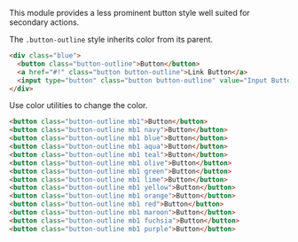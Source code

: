 
This module provides a less prominent button style well suited for secondary actions.

The `.button-outline` style inherits color from its parent.

```html
<div class="blue">
  <button class="button-outline">Button</button>
  <a href="#!" class="button button-outline">Link Button</a>
  <input type="button" class="button button-outline" value="Input Button">
</div>
```

Use color utilities to change the color.

```html
<button class="button-outline mb1">Button</button>
<button class="button-outline mb1 navy">Button</button>
<button class="button-outline mb1 blue">Button</button>
<button class="button-outline mb1 aqua">Button</button>
<button class="button-outline mb1 teal">Button</button>
<button class="button-outline mb1 olive">Button</button>
<button class="button-outline mb1 green">Button</button>
<button class="button-outline mb1 lime">Button</button>
<button class="button-outline mb1 yellow">Button</button>
<button class="button-outline mb1 orange">Button</button>
<button class="button-outline mb1 red">Button</button>
<button class="button-outline mb1 maroon">Button</button>
<button class="button-outline mb1 fuchsia">Button</button>
<button class="button-outline mb1 purple">Button</button>
```

